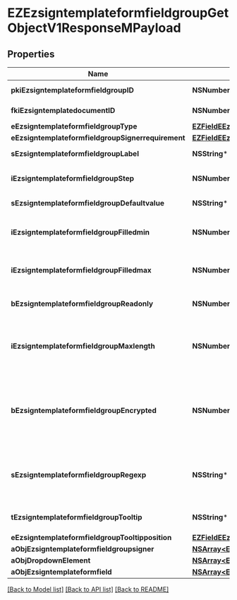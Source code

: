 # EZEzsigntemplateformfieldgroupGetObjectV1ResponseMPayload

## Properties
Name | Type | Description | Notes
------------ | ------------- | ------------- | -------------
**pkiEzsigntemplateformfieldgroupID** | **NSNumber*** | The unique ID of the Ezsigntemplateformfieldgroup | 
**fkiEzsigntemplatedocumentID** | **NSNumber*** | The unique ID of the Ezsigntemplatedocument | 
**eEzsigntemplateformfieldgroupType** | [**EZFieldEEzsigntemplateformfieldgroupType***](EZFieldEEzsigntemplateformfieldgroupType.md) |  | 
**eEzsigntemplateformfieldgroupSignerrequirement** | [**EZFieldEEzsigntemplateformfieldgroupSignerrequirement***](EZFieldEEzsigntemplateformfieldgroupSignerrequirement.md) |  | 
**sEzsigntemplateformfieldgroupLabel** | **NSString*** | The Label for the Ezsigntemplateformfieldgroup | 
**iEzsigntemplateformfieldgroupStep** | **NSNumber*** | The step when the Ezsigntemplatesigner will be invited to fill the form fields | 
**sEzsigntemplateformfieldgroupDefaultvalue** | **NSString*** | The default value for the Ezsigntemplateformfieldgroup | 
**iEzsigntemplateformfieldgroupFilledmin** | **NSNumber*** | The minimum number of Ezsigntemplateformfield that must be filled in the Ezsigntemplateformfieldgroup | 
**iEzsigntemplateformfieldgroupFilledmax** | **NSNumber*** | The maximum number of Ezsigntemplateformfield that must be filled in the Ezsigntemplateformfieldgroup | 
**bEzsigntemplateformfieldgroupReadonly** | **NSNumber*** | Whether the Ezsigntemplateformfieldgroup is read only or not. | 
**iEzsigntemplateformfieldgroupMaxlength** | **NSNumber*** | The maximum length for the value in the Ezsigntemplateformfieldgroup  This can only be set if eEzsigntemplateformfieldgroupType is **Text** or **Textarea** | [optional] 
**bEzsigntemplateformfieldgroupEncrypted** | **NSNumber*** | Whether the Ezsigntemplateformfieldgroup is encrypted in the database or not. Encrypted values are not displayed on the Ezsigndocument. This can only be set if eEzsigntemplateformfieldgroupType is **Text** or **Textarea** | [optional] 
**sEzsigntemplateformfieldgroupRegexp** | **NSString*** | A regular expression to indicate what values are acceptable for the Ezsigntemplateformfieldgroup.  This can only be set if eEzsigntemplateformfieldgroupType is **Text** or **Textarea** | [optional] 
**tEzsigntemplateformfieldgroupTooltip** | **NSString*** | A tooltip that will be presented to Ezsigntemplatesigner about the Ezsigntemplateformfieldgroup | [optional] 
**eEzsigntemplateformfieldgroupTooltipposition** | [**EZFieldEEzsigntemplateformfieldgroupTooltipposition***](EZFieldEEzsigntemplateformfieldgroupTooltipposition.md) |  | [optional] 
**aObjEzsigntemplateformfieldgroupsigner** | [**NSArray&lt;EZEzsigntemplateformfieldgroupsignerResponseCompound&gt;***](EZEzsigntemplateformfieldgroupsignerResponseCompound.md) |  | 
**aObjDropdownElement** | [**NSArray&lt;EZCustomDropdownElementResponseCompound&gt;***](EZCustomDropdownElementResponseCompound.md) |  | [optional] 
**aObjEzsigntemplateformfield** | [**NSArray&lt;EZEzsigntemplateformfieldResponseCompound&gt;***](EZEzsigntemplateformfieldResponseCompound.md) |  | 

[[Back to Model list]](../README.md#documentation-for-models) [[Back to API list]](../README.md#documentation-for-api-endpoints) [[Back to README]](../README.md)


